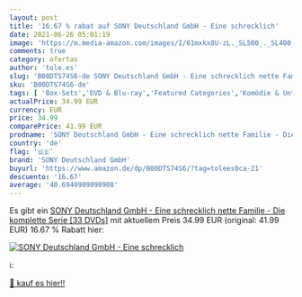 ```yaml
---
layout: post
title: '16.67 % rabat auf SONY Deutschland GmbH - Eine schrecklich'
date: 2021-06-26 05:01:19
image: 'https://m.media-amazon.com/images/I/61mxkx8U-zL._SL500_._SL400_.jpg'
comments: true
category: ofertas
author: 'tole.es'
slug: 'B00DTS74S6-de SONY Deutschland GmbH - Eine schrecklich nette Familie -...'
sku: 'B00DTS74S6-de'
tags: [ 'Box-Sets','DVD & Blu-ray','Featured Categories','Komödie & Unterhaltung','Serien & TV-Produktionen','sony deutschland gmbh', ]
actualPrice: 34.99 EUR
currency: EUR
price: 34.99
comparePrice: 41.99 EUR
prodname: 'SONY Deutschland GmbH - Eine schrecklich nette Familie - Die komplette Serie [33 DVDs]'
country: 'de'
flag: '🇩🇪'
brand: 'SONY Deutschland GmbH'
buyurl: 'https://www.amazon.de/dp/B00DTS74S6/?tag=tolees0ca-21'
descuento: '16.67'
average: '40.6940909090908'
---
```


Es gibt ein [SONY Deutschland GmbH - Eine schrecklich nette Familie - Die komplette Serie [33 DVDs]](https://www.amazon.de/dp/B00DTS74S6/?tag=tolees0ca-21) mit aktuellem Preis 34.99 EUR (original: 41.99 EUR) 16.67 % Rabatt hier:

[![SONY Deutschland GmbH - Eine schrecklich](https://m.media-amazon.com/images/I/61mxkx8U-zL._SL500_._SL400_.jpg)](https://www.amazon.de/dp/B00DTS74S6/?tag=tolees0ca-21)

ℹ️:


[🛒 kauf es hier!!](https://www.amazon.de/dp/B00DTS74S6/?tag=tolees0ca-21)
